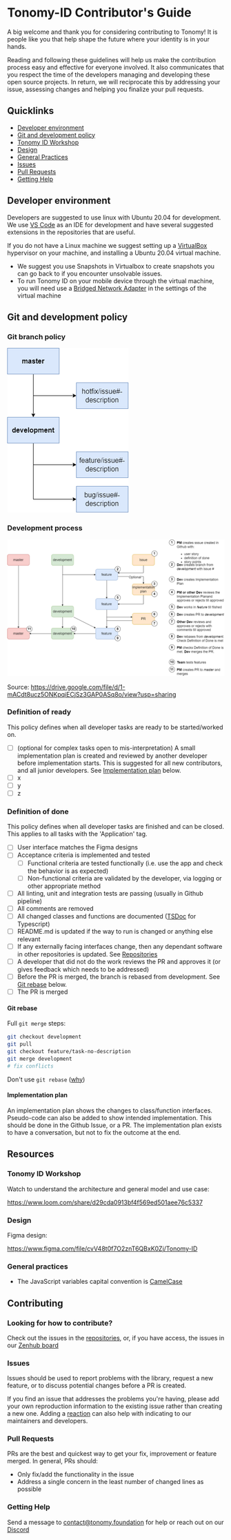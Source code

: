 # Tonomy-ID Contributor's Guide

A big welcome and thank you for considering contributing to Tonomy! It is people like you that help shape the future where your identity is in your hands.

Reading and following these guidelines will help us make the contribution process easy and effective for everyone involved. It also communicates that you respect the time of the developers managing and developing these open source projects. In return, we will reciprocate this by addressing your issue, assessing changes and helping you finalize your pull requests.

## Quicklinks

* [Developer environment](#developer-environment)
* [Git and development policy](#git-and-development-policy)
* [Tonomy ID Workshop](#tonomy-id-workshop)
* [Design](#design)
* [General Practices](#general-practices)
* [Issues](#issues)
* [Pull Requests](#pull-requests)
* [Getting Help](#getting-help)

## Developer environment

Developers are suggested to use linux with Ubuntu 20.04 for development. We use [VS Code](https://code.visualstudio.com/) as an IDE for development and have several suggested extensions in the repositories that are useful.

If you do not have a Linux machine we suggest setting up a [VirtualBox](https://www.virtualbox.org/) hypervisor on your machine, and installing a Ubuntu 20.04 virtual machine.

* We suggest you use Snapshots in Virtualbox to create snapshots you can go back to if you encounter unsolvable issues.
* To run Tonomy ID on your mobile device through the virtual machine, you will need use a [Bridged Network Adapter](https://www.techrepublic.com/article/how-to-set-bridged-networking-in-a-virtualbox-virtual-machine/) in the settings of the virtual machine

## Git and development policy

### Git branch policy

<img src="./assets/Development process-Branch.drawio.png" />

### Development process

<img src="./assets/Development process-Advanced dev process.drawio.png" />

Source: <https://drive.google.com/file/d/1-mACdt8ucz5ONKpqiECjSz3GAP0ASq8o/view?usp=sharing>

### Definition of ready

This policy defines when all developer tasks are ready to be started/worked on.

* [ ] (optional for complex tasks open to mis-interpretation) A small implementation plan is created and reviewed by another developer before implementation starts. This is suggested for all new contributors, and all junior developers. See [Implementation plan](#implementation-plan) below.
* [ ] x
* [ ] y
* [ ] z

### Definition of done

This policy defines when all developer tasks are finished and can be closed. This applies to all tasks with the 'Application' tag.

* [ ] User interface matches the Figma designs
* [ ] Acceptance criteria is implemented and tested
  * [ ] Functional criteria are tested functionally (i.e. use the app and check the behavior is as expected)
  * [ ] Non-functional criteria are validated by the developer, via logging or other appropriate method
* [ ] All linting, unit and integration tests are passing (usually in Github pipeline)
* [ ] All comments are removed
* [ ] All changed classes and functions are documented ([TSDoc](https://tsdoc.org/) for Typescript)
* [ ] README.md is updated if the way to run is changed or anything else relevant
* [ ] If any externally facing interfaces change, then any dependant software in other repositories is updated. See [Repositories](https://github.com/Tonomy-Foundation/Tonomy-ID-Integration/tree/development#repositories)
* [ ] A developer that did not do the work reviews the PR and approves it (or gives feedback which needs to be addressed)
* [ ] Before the PR is merged, the branch is rebased from development. See [Git rebase](#git-rebase) below.
* [ ] The PR is merged

#### Git rebase

Full `git merge` steps:

```bash
git checkout development
git pull
git checkout feature/task-no-description
git merge development
# fix conflicts
```

Don't use `git rebase` ([why](https://medium.com/@fredrikmorken/why-you-should-stop-using-git-rebase-5552bee4fed1))

#### Implementation plan

An implementation plan shows the changes to class/function interfaces. Pseudo-code can also be added to show intended implementation. This should be done in the Github Issue, or a PR. The implementation plan exists to have a conversation, but not to fix the outcome at the end.

## Resources

### Tonomy ID Workshop

Watch to understand the architecture and general model and use case:

<https://www.loom.com/share/d29cda0913bf4f569ed501aee76c5337>

### Design

Figma design:

<https://www.figma.com/file/cvV48t0f7O2znT6QBxK0Zj/Tonomy-ID>

### General practices

* The JavaScript variables capital convention is [CamelCase](https://textcaseconvert.com/blog/what-is-camel-case/)

## Contributing

### Looking for how to contribute?

Check out the issues in the [repositories](./README.md#repositories), or, if you have access, the issues in our [Zenhub board](https://app.zenhub.com/workspaces/tonomy-id-62a06b705d27820023023630/board)

### Issues

Issues should be used to report problems with the library, request a new feature, or to discuss potential changes before a PR is created.

If you find an issue that addresses the problems you're having, please add your own reproduction information to the existing issue rather than creating a new one. Adding a [reaction](link) can also help with indicating to our maintainers and developers.

### Pull Requests

PRs are the best and quickest way to get your fix, improvement or feature merged. In general, PRs should:

* Only fix/add the functionality in the issue
* Address a single concern in the least number of changed lines as possible

### Getting Help

Send a message to contact@tonomy.foundation for help or reach out on our [Discord](https://discord.gg/rrJwz6Uf5P)
